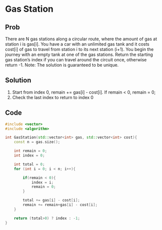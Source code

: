 # Gas Station

## Prob

There are N gas stations along a circular route, where the amount of gas at station i is gas[i].
You have a car with an unlimited gas tank and it costs cost[i] of gas to travel from station i to its next station (i+1). You begin the journey with an empty tank at one of the gas stations.
Return the starting gas station’s index if you can travel around the circuit once, otherwise return -1. Note: The solution is guaranteed to be unique.

## Solution

1. Start from index 0, remain += gas[i] - cost[i]. If remain < 0, remain = 0;
2. Check the last index to return to index 0


## Code

```cpp
#include <vector>
#include <algorithm>

int GasStation(std::vector<int> gas, std::vector<int> cost){
	const n = gas.size();

	int remain = 0;
	int index = 0;

	int total = 0;
	for (int i = 0; i < n; i++){

		if(remain < 0){
			index = i;
			remain = 0;
		}

		total += gas[i] - cost[i];
		remain += remain+gas[i] - cost[i];
	}

	return (total>0) ? index : -1;
} 

``` 
